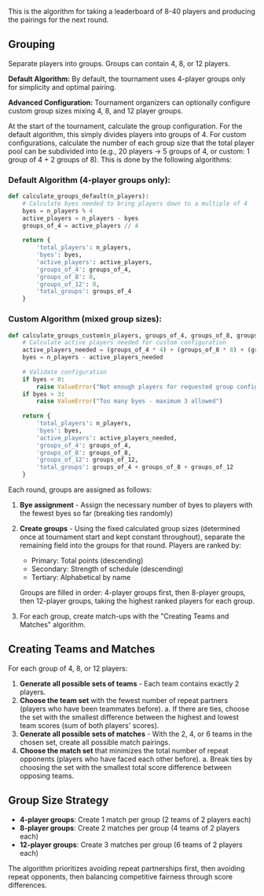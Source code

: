 This is the algorithm for taking a leaderboard of 8-40 players and producing the pairings for the next round.

## Grouping ##
Separate players into groups. Groups can contain 4, 8, or 12 players.

**Default Algorithm:** By default, the tournament uses 4-player groups only for simplicity and optimal pairing.

**Advanced Configuration:** Tournament organizers can optionally configure custom group sizes mixing 4, 8, and 12 player groups.

At the start of the tournament, calculate the group configuration. For the default algorithm, this simply divides players into groups of 4. For custom configurations, calculate the number of each group size that the total player pool can be subdivided into (e.g., 20 players -> 5 groups of 4, or custom: 1 group of 4 + 2 groups of 8). This is done by the following algorithms:
### Default Algorithm (4-player groups only):
```python
def calculate_groups_default(n_players):
    # Calculate byes needed to bring players down to a multiple of 4
    byes = n_players % 4
    active_players = n_players - byes
    groups_of_4 = active_players // 4
    
    return {
        'total_players': n_players,
        'byes': byes,
        'active_players': active_players,
        'groups_of_4': groups_of_4,
        'groups_of_8': 0,
        'groups_of_12': 0,
        'total_groups': groups_of_4
    }
```

### Custom Algorithm (mixed group sizes):
```python
def calculate_groups_custom(n_players, groups_of_4, groups_of_8, groups_of_12):
    # Calculate active players needed for custom configuration
    active_players_needed = (groups_of_4 * 4) + (groups_of_8 * 8) + (groups_of_12 * 12)
    byes = n_players - active_players_needed
    
    # Validate configuration
    if byes < 0:
        raise ValueError("Not enough players for requested group configuration")
    if byes > 3:
        raise ValueError("Too many byes - maximum 3 allowed")
    
    return {
        'total_players': n_players,
        'byes': byes,
        'active_players': active_players_needed,
        'groups_of_4': groups_of_4,
        'groups_of_8': groups_of_8,
        'groups_of_12': groups_of_12,
        'total_groups': groups_of_4 + groups_of_8 + groups_of_12
    }
```

Each round, groups are assigned as follows:
1. **Bye assignment** - Assign the necessary number of byes to players with the fewest byes so far (breaking ties randomly)
2. **Create groups** - Using the fixed calculated group sizes (determined once at tournament start and kept constant throughout), separate the remaining field into the groups for that round. Players are ranked by:
   - Primary: Total points (descending)
   - Secondary: Strength of schedule (descending) 
   - Tertiary: Alphabetical by name
   
   Groups are filled in order: 4-player groups first, then 8-player groups, then 12-player groups, taking the highest ranked players for each group.
3. For each group, create match-ups with the "Creating Teams and Matches" algorithm.

## Creating Teams and Matches ##
For each group of 4, 8, or 12 players:
1. **Generate all possible sets of teams** - Each team contains exactly 2 players.
2. **Choose the team set** with the fewest number of repeat partners (players who have been teammates before).
    a. If there are ties, choose the set with the smallest difference between the highest and lowest team scores (sum of both players' scores).
3. **Generate all possible sets of matches** - With the 2, 4, or 6 teams in the chosen set, create all possible match pairings.
4. **Choose the match set** that minimizes the total number of repeat opponents (players who have faced each other before).
    a. Break ties by choosing the set with the smallest total score difference between opposing teams.

## Group Size Strategy ##
- **4-player groups**: Create 1 match per group (2 teams of 2 players each)
- **8-player groups**: Create 2 matches per group (4 teams of 2 players each) 
- **12-player groups**: Create 3 matches per group (6 teams of 2 players each)

The algorithm prioritizes avoiding repeat partnerships first, then avoiding repeat opponents, then balancing competitive fairness through score differences.

